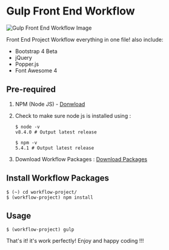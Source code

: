 Gulp Front End Workflow
===================

![Gulp Front End Workflow Image](https://preview.ibb.co/mgJA8a/screenshot_workflow_result.png)

Front End Project Workflow everything in one file! also include: 

 - Bootstrap 4 Beta 
 - jQuery
 - Popper.js
 - Font Awesome 4

## Pre-required

 1. NPM (Node JS) - [Donwload](https://nodejs.org/en/)
 2. Check to make sure node js is installed using : 

		$ node -v
		v8.4.0 # Output latest release

		$ npm -v
		5.4.1 # Output latest release

 3. Download Workflow Packages : [Download Packages](https://example.com)

## Install Workflow Packages
	
	$ (~) cd workflow-project/
	$ (workflow-project) npm install

## Usage

	$ (workflow-project) gulp

That's it! it's work perfectly! Enjoy and happy coding !!!
